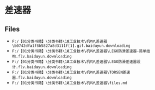 # 差速器

## Files

- `F:/【01分类书籍】\分类书籍\18工业技术\机构\差速器\b0742dfa1f8b5827a8d3111f[1].gif.baiduyun.downloading`
- `F:/【01分类书籍】\分类书籍\18工业技术\机构\差速器\LEGO防滑差速器-简单结构.flv.baiduyun.downloading`
- `F:/【01分类书籍】\分类书籍\18工业技术\机构\差速器\LEGO防滑差速器设计.flv.baiduyun.downloading`
- `F:/【01分类书籍】\分类书籍\18工业技术\机构\差速器\TORSEN差速器.flv.baiduyun.downloading`
- `F:/【01分类书籍】\分类书籍\18工业技术\机构\差速器\files.md`
